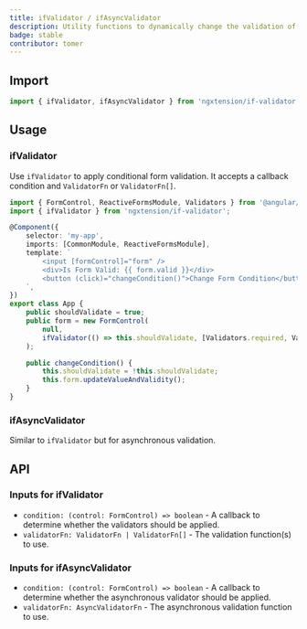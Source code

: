 ```yaml
---
title: ifValidator / ifAsyncValidator
description: Utility functions to dynamically change the validation of Angular's Reactive Form.
badge: stable
contributor: tomer
---
```


## Import

```typescript
import { ifValidator, ifAsyncValidator } from 'ngxtension/if-validator';
```

## Usage

### ifValidator

Use `ifValidator` to apply conditional form validation. It accepts a callback condition and `ValidatorFn` or `ValidatorFn[]`.

```typescript
import { FormControl, ReactiveFormsModule, Validators } from '@angular/forms';
import { ifValidator } from 'ngxtension/if-validator';

@Component({
	selector: 'my-app',
	imports: [CommonModule, ReactiveFormsModule],
	template: `
		<input [formControl]="form" />
		<div>Is Form Valid: {{ form.valid }}</div>
		<button (click)="changeCondition()">Change Form Condition</button>
	`,
})
export class App {
	public shouldValidate = true;
	public form = new FormControl(
		null,
		ifValidator(() => this.shouldValidate, [Validators.required, Validators.email]),
	);

	public changeCondition() {
		this.shouldValidate = !this.shouldValidate;
		this.form.updateValueAndValidity();
	}
}
```

### ifAsyncValidator

Similar to `ifValidator` but for asynchronous validation.

## API

### Inputs for ifValidator

- `condition: (control: FormControl) => boolean` - A callback to determine whether the validators should be applied.
- `validatorFn: ValidatorFn | ValidatorFn[]` - The validation function(s) to use.

### Inputs for ifAsyncValidator

- `condition: (control: FormControl) => boolean` - A callback to determine whether the asynchronous validator should be applied.
- `validatorFn: AsyncValidatorFn` - The asynchronous validation function to use.
